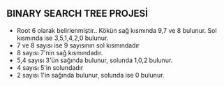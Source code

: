 ## BINARY SEARCH TREE PROJESİ

* Root 6 olarak belirlenmiştir.. Kökün sağ kısmında 9,7 ve 8 bulunur. Sol kısmında ise 3,5,1,4,2,0 bulunur.
* 7 ve 8 sayısı ise 9 sayısının sol kısmındadır
* 8 sayısı 7'nin sağ kısmındadır.
* 5,4 sayısı 3'ün sağında bulunur, solunda 1,0,2 bulunur.
* 4 sayısı 5'in solundadır
* 2 sayısı 1'in sağında bulunur, solunda ise 0 bulunur.